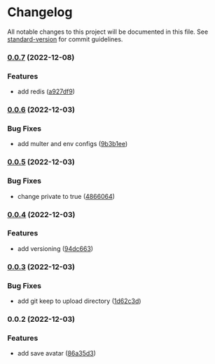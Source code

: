 # Changelog

All notable changes to this project will be documented in this file. See [standard-version](https://github.com/conventional-changelog/standard-version) for commit guidelines.

### [0.0.7](https://github.com/amin7ranjbar/nest-sample/compare/v0.0.6...v0.0.7) (2022-12-08)


### Features

* add redis ([a927df9](https://github.com/amin7ranjbar/nest-sample/commit/a927df9f6c9a73771cc48473ac82edd81ad6b9fe))

### [0.0.6](https://github.com/amin7ranjbar/nest-sample/compare/v0.0.5...v0.0.6) (2022-12-03)


### Bug Fixes

* add multer and env configs ([9b3b1ee](https://github.com/amin7ranjbar/nest-sample/commit/9b3b1eed5d5c5f055f123babf938d19660b8c1cd))

### [0.0.5](https://github.com/amin7ranjbar/nest-sample/compare/v0.0.4...v0.0.5) (2022-12-03)


### Bug Fixes

* change private to true ([4866064](https://github.com/amin7ranjbar/nest-sample/commit/48660640726e70a7b124662580a69111de631b66))

### [0.0.4](https://github.com/amin7ranjbar/nest-sample/compare/v0.0.3...v0.0.4) (2022-12-03)


### Features

* add versioning ([94dc663](https://github.com/amin7ranjbar/nest-sample/commit/94dc6636e9a2a4998d382d5c5cef0a76252bc41a))

### [0.0.3](https://github.com/amin7ranjbar/nest-sample/compare/v0.0.2...v0.0.3) (2022-12-03)


### Bug Fixes

* add git keep to upload directory ([1d62c3d](https://github.com/amin7ranjbar/nest-sample/commit/1d62c3ded725dac2f24cf3cbb6b5c3eef9dbef5a))

### 0.0.2 (2022-12-03)


### Features

* add save avatar ([86a35d3](https://github.com/amin7ranjbar/nest-sample/commit/86a35d32cfd616b98eb5cfe4cca981a20e22cd4c))

